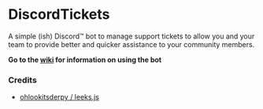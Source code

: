 # DiscordTickets
A simple (ish) Discord™️ bot to manage support tickets to allow you and your team to provide better and quicker assistance to your community members.

**Go to the [wiki](https://github.com/Eartharoid/DiscordTickets/wiki) for information on using the bot**

### Credits
- [ohlookitsderpy / leeks.js](https://github.com/ohlookitsderpy/leeks.js)

